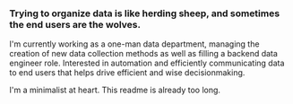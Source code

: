 ### Trying to organize data is like herding sheep, and sometimes the end users are the wolves.

I'm currently working as a one-man data department, managing the creation of new data collection methods as well as filling a backend data engineer role. Interested in automation and efficiently communicating data to end users that helps drive efficient and wise decisionmaking.

I'm a minimalist at heart. This readme is already too long.
